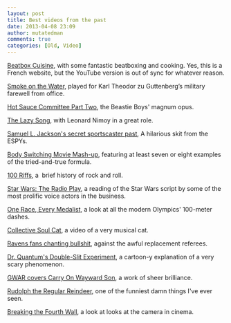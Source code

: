 ```yaml
---
layout: post
title: Best videos from the past
date: 2013-04-08 23:09
author: mutatedman
comments: true
categories: [Old, Video]
---
```

<a href="http://www.tagtele.com/videos/voir/6639">Beatbox Cuisine</a>, with some fantastic beatboxing and cooking. Yes, this is a French website, but the YouTube version is out of sync for whatever reason.

<a href="http://www.youtube.com/watch?fv=MDZVwcRHL5E">Smoke on the Water</a>, played for Karl Theodor zu Guttenberg’s military farewell from office.

<a href="http://www.youtube.com/watch?v=evA-R9OS-Vo">Hot Sauce Committee Part Two</a>, the Beastie Boys' magnum opus.

<a href="http://www.youtube.com/watch?v=dULOjT9GYdQ">The Lazy Song</a>, with Leonard Nimoy in a great role.

<a href="http://www.youtube.com/watch?v=vBXxxgYSG4Y">Samuel L. Jackson's secret sportscaster past</a>, A hilarious skit from the ESPYs.

<a href="http://www.youtube.com/watch?v=l6m67YavPDA">Body Switching Movie Mash-up</a>, featuring at least seven or eight examples of the tried-and-true formula.

<a href="http://www.youtube.com/watch?v=xiC__IjCa2s">100 Riffs</a>, a  brief history of rock and roll.

<a href="http://www.youtube.com/watch?v=SBzRmWeC6Ds">Star Wars: The Radio Play</a>, a reading of the Star Wars script by some of the most prolific voice actors in the business.

<a href="http://www.youtube.com/watch?v=85oGVBSZd2k">One Race, Every Medalist</a>, a look at all the modern Olympics' 100-meter dashes.

<a href="http://www.youtube.com/watch?&amp;v=Ns7Z8ag4oSY">Collective Soul Cat</a>, a video of a very musical cat.

<a href="http://www.youtube.com/watch?&amp;v=wU48z9teJ7A">Ravens fans chanting bullshit</a>, against the awful replacement referees.

<a href="http://www.youtube.com/watch?&amp;v=DfPeprQ7oGc">Dr. Quantum's Double-Slit Experiment</a>, a cartoon-y explanation of a very scary phenomenon.

<a href="http://www.youtube.com/watch?&amp;v=baExq6xNhQ8">GWAR covers Carry On Wayward Son</a>, a work of sheer brilliance.

<a href="http://www.youtube.com/watch?&amp;v=oiL9I5A1qBQ">Rudolph the Regular Reindeer</a>, one of the funniest damn things I've ever seen.

<a href="http://vimeo.com/60845952">Breaking the Fourth Wall</a>, a look at looks at the camera in cinema.
